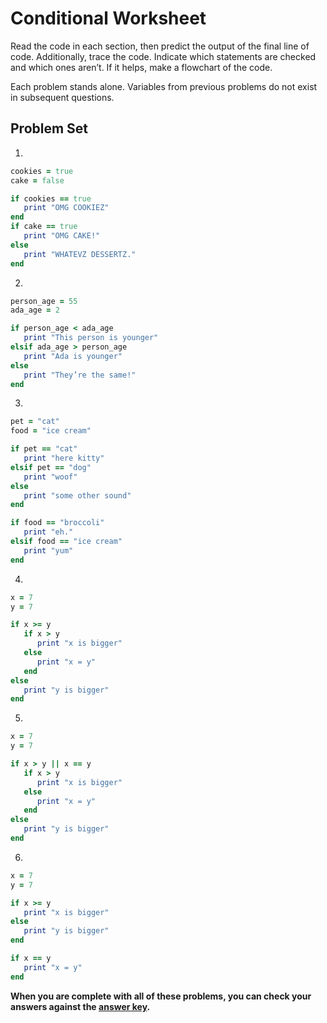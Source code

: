 # Conditional Worksheet

Read the code in each section, then predict the output of the final line of code. Additionally, trace the code. Indicate which statements are checked and which ones aren’t. If it helps, make a flowchart of the code.

Each problem stands alone. Variables from previous problems do not exist in subsequent questions.

## Problem Set

1.
```ruby
cookies = true
cake = false

if cookies == true
   print "OMG COOKIEZ"
end
if cake == true
   print "OMG CAKE!"
else
   print "WHATEVZ DESSERTZ."
end
```

2.
```ruby
person_age = 55
ada_age = 2

if person_age < ada_age
   print "This person is younger"
elsif ada_age > person_age
   print "Ada is younger"
else
   print "They’re the same!"
end
```
3.
```ruby
pet = "cat"
food = "ice cream"

if pet == "cat"
   print "here kitty"
elsif pet == "dog"
   print "woof"
else
   print "some other sound"
end

if food == "broccoli"
   print "eh."
elsif food == "ice cream"
   print "yum"
end
```


4.
```ruby
x = 7
y = 7

if x >= y
   if x > y
      print "x is bigger"
   else
      print "x = y"
   end
else
   print "y is bigger"
end
```

5.
```ruby
x = 7
y = 7

if x > y || x == y
   if x > y
      print "x is bigger"
   else
      print "x = y"
   end
else
   print "y is bigger"
end
```

6.
```ruby
x = 7
y = 7

if x >= y
   print "x is bigger"
else
   print "y is bigger"
end

if x == y
   print "x = y"
end
```


**When you are complete with all of these problems, you can check your answers against the [answer key](../assignments/conditional-worksheet-answers.md).**
